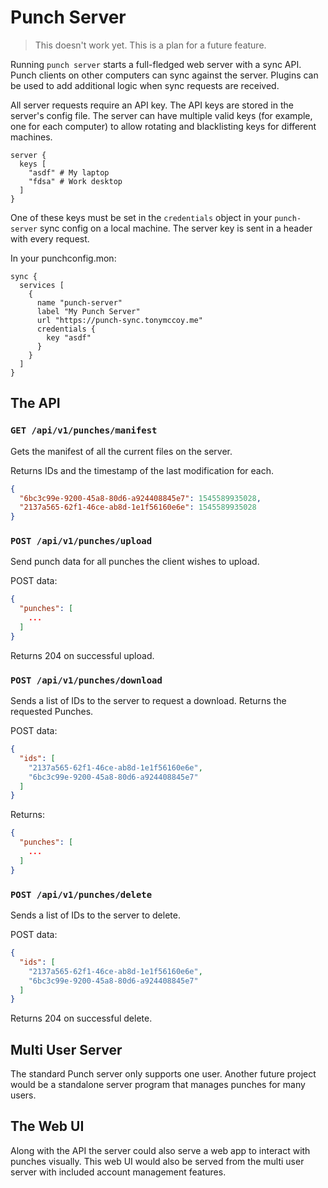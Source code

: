 # Punch Server

> This doesn't work yet. This is a plan for a future feature.

Running `punch server` starts a full-fledged web server with a sync API. Punch clients on other computers can sync against the server. Plugins can be used to add additional logic when sync requests are received.

All server requests require an API key. The API keys are stored in the server's config file. The server can have multiple valid keys (for example, one for each computer) to allow rotating and blacklisting keys for different machines.

```mon
server {
  keys [
    "asdf" # My laptop
    "fdsa" # Work desktop
  ]
}
```

One of these keys must be set in the `credentials` object in your `punch-server` sync config on a local machine. The server key is sent in a header with every request.

In your punchconfig.mon:
```mon
sync {
  services [
    {
      name "punch-server"
      label "My Punch Server"
      url "https://punch-sync.tonymccoy.me"
      credentials {
        key "asdf"
      }
    }
  ]
}
```

## The API

### `GET /api/v1/punches/manifest`

Gets the manifest of all the current files on the server.

Returns IDs and the timestamp of the last modification for each.
```json
{
  "6bc3c99e-9200-45a8-80d6-a924408845e7": 1545589935028,
  "2137a565-62f1-46ce-ab8d-1e1f56160e6e": 1545589935028
}
```

### `POST /api/v1/punches/upload`

Send punch data for all punches the client wishes to upload.

POST data:
```json
{
  "punches": [
    ...
  ]
}
```

Returns 204 on successful upload.

### `POST /api/v1/punches/download`

Sends a list of IDs to the server to request a download. Returns the requested Punches.

POST data:
```json
{
  "ids": [
    "2137a565-62f1-46ce-ab8d-1e1f56160e6e",
    "6bc3c99e-9200-45a8-80d6-a924408845e7"
  ]
}
```

Returns:
```json
{
  "punches": [
    ...
  ]
}
```

### `POST /api/v1/punches/delete`

Sends a list of IDs to the server to delete.

POST data:
```json
{
  "ids": [
    "2137a565-62f1-46ce-ab8d-1e1f56160e6e",
    "6bc3c99e-9200-45a8-80d6-a924408845e7"
  ]
}
```

Returns 204 on successful delete.

## Multi User Server

The standard Punch server only supports one user. Another future project would be a standalone server program that manages punches for many users.

## The Web UI

Along with the API the server could also serve a web app to interact with punches visually. This web UI would also be served from the multi user server with included account management features.